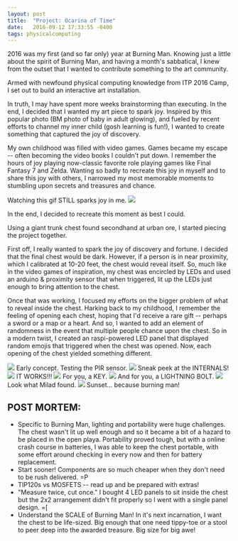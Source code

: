 ```yaml
---
layout: post
title:  "Project: Ocarina of Time"
date:   2016-09-12 17:33:55 -0400
tags: physicalcomputing
---
```


2016 was my first (and so far only) year at Burning Man. Knowing just a
little about the spirit of Burning Man, and having a month's sabbatical,
I knew from the outset that I wanted to contribute something to the art
community.

Armed with newfound physical computing knowledge from ITP 2016 Camp, I
set out to build an interactive art installation.

In truth, I may have spent more weeks brainstorming than executing. In
the end, I decided that I wanted my art piece to spark joy. Inspired by
this popular photo (BM photo of baby in adult glowing), and fueled by
recent efforts to channel my inner child (gosh learning is
fun!), I wanted to create something that captured the joy of discovery.

My own childhood was filled with video games. Games became my escape --
often becoming the video books I couldn't put down. I remember the hours
of joy playing now-classic favorite role playing games like Final
Fantasy 7 and Zelda. Wanting so badly to recreate this joy in myself and
to share this joy with others, I narrowed my most memorable moments to
stumbling upon secrets and treasures and chance.

Watching this gif STILL sparks joy in me.
![](/assets/img/zeldasmall.gif)

In the end, I decided to recreate this moment as best I could.

Using a giant trunk chest found secondhand at urban ore, I started
piecing the project together.

First off, I really wanted to spark the joy of discovery and fortune. I
decided that the final chest would be dark. However, if a person is in
near proximity, which I calibrated at 10-20 feet, the chest would reveal
itself. So, much like in the video games of inspiration, my chest was
encircled by LEDs and used an arduino & proximity sensor that when
triggered, lit up the LEDs just enough to bring attention to the chest.

Once that was working, I focused my efforts on the bigger problem of
what to reveal inside the chest. Harking back to my childhood, I
remember the feeling of opening each chest, hoping that I'd receive a
rare gift -- perhaps a sword or a map or a heart. And so, I wanted to
add an element of randomness in the event that multiple people chance
upon the chest. So in a modern twist, I created an raspi-powered LED
panel that displayed random emojis that triggered when the chest was opened. Now,
each opening of the chest yielded something different.

![](/assets/img/ocarina/01.jpg)
Early concept. Testing the PIR sensor.
![](/assets/img/ocarina/02.jpg)
Sneak peek at the INTERNALS!
![](/assets/img/ocarina/03.jpg)
IT WORKS!!!
![](/assets/img/ocarina/04.jpg)
For you, a KEY.
![](/assets/img/ocarina/05.jpg)
And for you, a LIGHTNING BOLT.
![](/assets/img/ocarina/06.jpg)
Look what Milad found.
![](/assets/img/ocarina/07.jpg)
Sunset... because burning man!

## POST MORTEM:

- Specific to Burning Man, lighting and portability were huge challenges. The chest wasn't lit up well enough and so it became a bit of a hazard to be placed in the open playa. Portability proved tough, but with a online crash course in batteries, I was able to keep the chest portable, with some effort around checking in every now and then for battery replacement.
- Start sooner! Components are so much cheaper when they don't need to be rush delivered. =P
- TIP120s vs MOSFETS -- read up and be prepared with extras!
- "Measure twice, cut once." I bought 4 LED panels to sit inside the chest but the 2x2 arrangement didn't fit properly so I went with a single panel design. =[
- Understand the SCALE of Burning Man! In it's next incarnation, I want the chest to be life-sized. Big enough that one need tippy-toe or a stool to peer deep into the awarded treasure. Big size for big awe!
